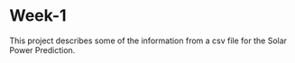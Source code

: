 # Week-1
This project describes some of the information from a csv file for the Solar Power Prediction.
